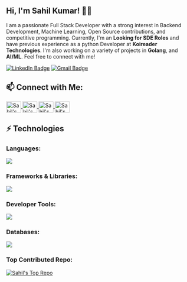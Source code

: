 ## Hi, I'm Sahil Kumar! 👋🏻

I am a passionate Full Stack Developer with a strong interest in Backend Development, Machine Learning, Open Source contributions, and competitive programming. Currently, I'm an **Looking for SDE Roles** and have previous experience as a python Developer at **Koireader Technologies**. I'm also working on a variety of projects in **Golang**, and **AI/ML**. Feel free to connect with me!

[![LinkedIn Badge](https://img.shields.io/badge/Sahil%20Kumar-blue?style=flat-square&logo=Linkedin&logoColor=white&link=https://www.linkedin.com/in/haxaze/)](https://www.linkedin.com/in/haxaze/)
[![Gmail Badge](https://img.shields.io/badge/-sahil.kumar1234@gmail.com-c14438?style=flat-square&logo=Gmail&logoColor=white&link=mailto:sahil.kumar1234@gmail.com)](mailto:28skofficial01@gmail.com)

## 📫 Connect with Me:

<p align="left">
  <a href="https://linkedin.com/in/haxaze" target="blank">
    <img align="center" src="https://raw.githubusercontent.com/rahuldkjain/github-profile-readme-generator/master/src/images/icons/Social/linked-in-alt.svg" alt="Sahil's LinkedIn" height="30" width="40" />
  </a>
  <a href="https://www.codechef.com/users/haxaze_01" target="blank">
    <img align="center" src="https://cdn.jsdelivr.net/npm/simple-icons@3.1.0/icons/codechef.svg" alt="Sahil's CodeChef" height="30" width="40" />
  </a>
  <a href="https://codeforces.com/profile/krsahil" target="blank">
    <img align="center" src="https://raw.githubusercontent.com/rahuldkjain/github-profile-readme-generator/master/src/images/icons/Social/codeforces.svg" alt="Sahil's Codeforces" height="30" width="40" />
  </a>
  <a href="https://www.leetcode.com/sahil_kr/" target="blank">
    <img align="center" src="https://raw.githubusercontent.com/rahuldkjain/github-profile-readme-generator/master/src/images/icons/Social/leet-code.svg" alt="Sahil's LeetCode" height="30" width="40" />
  </a>
</p>

## ⚡ Technologies

### Languages:
<a href="https://github.com/HAXAZE">
  <img src="https://skillicons.dev/icons?i=python,java,go,javascript,typescript,sql" />
</a>

### Frameworks & Libraries:
<a href="https://github.com/HAXAZE">
  <img src="https://skillicons.dev/icons?i=react,nodejs,express,flask" />
</a>



### Developer Tools:
<a href="https://github.com/HAXAZE">
  <img src="https://skillicons.dev/icons?i=git,github,aws,docker,kubernetes,postman" />
</a>

### Databases:
<a href="https://github.com/HAXAZE">
  <img src="https://skillicons.dev/icons?i=postgres,mongodb,sqlite" />
</a>

### Top Contributed Repo:
[![Sahil's Top Repo](https://github-profile-summary-cards.vercel.app/api/cards/profile-details?username=HAXAZE&theme=radical)](https://github.com/HAXAZE)



